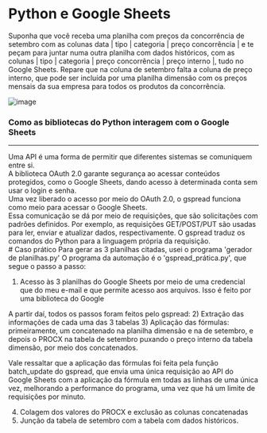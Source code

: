 # Python e Google Sheets
Suponha que você receba uma planilha com preços da concorrência de setembro com as colunas data | tipo | categoria | preço concorrência | e te peçam para juntar numa outra planilha com dados históricos, com as colunas | tipo | categoria | preço concorrência | preço interno |, tudo no Google Sheets.
Repare que na coluna de setembro falta a coluna de preço interno, que pode ser incluída por uma planilha dimensão com os preços mensais da sua empresa para todos os produtos da concorrência.

![image](https://github.com/user-attachments/assets/43f3594c-03f2-4f57-b0a1-3575b3aa3763)


<h3>Como as bibliotecas do Python interagem com o Google Sheets </h3>
<hr>
Uma API é uma forma de permitir que diferentes sistemas se comuniquem entre si. <br>
A biblioteca OAuth 2.0 garante segurança ao acessar conteúdos protegidos, como o Google Sheets, dando acesso à determinada conta sem usar o login e senha. <br>
Uma vez liberado o acesso por meio do OAuth 2.0, o gspread funciona como meio para acessar o Google Sheets. <br>
Essa comunicação se dá por meio de requisições, que são solicitações com padrões definidos. Por exemplo, as requisições GET/POST/PUT são usadas para ler, enviar e atualizar dados, respectivamente. O gspread traduz os comandos do Python para a linguagem própria da requisição.

<br>
# Caso prático
Para gerar as 3 planilhas citadas, usei o programa 'gerador de planilhas.py'
O programa da automação é o 'gspread_prática.py', que segue o passo a passo:

1) Acesso às 3 planilhas do Google Sheets por meio de uma credencial que do meu e-mail e que permite acesso aos arquivos. Isso é feito por uma biblioteca do Google

A partir daí, todos os passos foram feitos pelo gspread:
2) Extração das informações de cada uma das 3 tabelas
3) Aplicação das fórmulas: primeiramente, um concatenado na planilha dimensão e na de setembro, e depois o PROCX na tabela de setembro puxando o preço interno da tabela dimensão, por meio dos concatenados.

Vale ressaltar que a aplicação das fórmulas foi feita pela função batch_update do gspread, que envia uma única requisição ao API do Google Sheets com a aplicação da fórmula em todas as linhas de uma única vez, melhorando a performance do programa, uma vez que há um limite de requisições por minuto.

4) Colagem dos valores do PROCX e exclusão as colunas concatenadas
5) Junção da tabela de setembro com a tabela com dados históricos.
